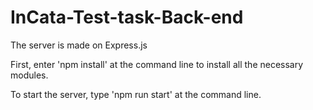 # InCata-Test-task-Back-end

The server is made on Express.js

First, enter 'npm install' at the command line to install all the necessary modules.

To start the server, type 'npm run start' at the command line.
